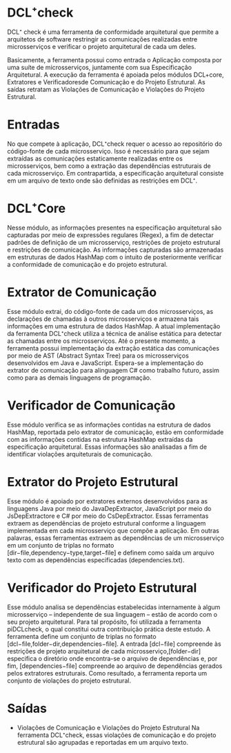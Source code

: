 # DCL⁺check

DCL⁺ check é uma ferramenta de conformidade arquitetural que permite a arquitetos de software restringir as comunicações realizadas entre microsserviços e verificar o projeto arquitetural de cada um deles.

Basicamente, a ferramenta possui como entrada o Aplicação composta por uma suíte de microsserviços, juntamente com sua Especificação Arquitetural. A execução da  ferramenta é apoiada pelos  módulos DCL+core, Extratores e Verificadoresde Comunicação e do Projeto Estrutural. As saídas retratam as Violações de Comunicação e Violações do Projeto Estrutural.

# Entradas
No que compete à aplicação, DCL⁺check requer o acesso ao repositório do código-fonte de cada microsserviço. Isso é necessário para que sejam extraídas as comunicações estaticamente realizadas entre os microsserviços, bem como a extração das dependências estruturais de cada microsserviço. Em contrapartida, a especificação arquitetural consiste em um arquivo de texto onde são definidas as restrições em DCL⁺.

 # DCL⁺Core
Nesse módulo, as informações presentes na especificação arquitetural são capturadas por meio de expressões regulares (Regex), a fim de detectar padrões de definição de um microsserviço, restrições de projeto estrutural e restrições de comunicação. As informações capturadas são armazenadas em estruturas de dados HashMap com o intuito de posteriormente verificar a conformidade de comunicação e do projeto estrutural.

# Extrator de Comunicação
Esse módulo extrai, do código-fonte de cada um dos microsserviços, as declarações de chamadas à outros microsserviços e armazena tais informações em  uma  estrutura  de dados HashMap. A atual implementação da  ferramenta DCL⁺check utiliza a técnica de análise estática para detectar as chamadas entre os microsserviços. Até o presente momento, a ferramenta possui implementação da  extração estática das comunicações por meio de AST  (Abstract  Syntax Tree) para os microsserviços  desenvolvidos em Java e JavaScript. Espera-se a implementação do extrator de comunicação para alinguagem C# como trabalho futuro, assim como para as demais linguagens de programação.

# Verificador de Comunicação 
Esse módulo verifica se as informações contidas na estrutura de dados HashMap, reportada pelo extrator de comunicação, estão em conformidade com as informações contidas na estrutura HashMap extraídas da especificação arquitetural. Essas informações são analisadas a fim de identificar violações arquiteturais de comunicação.

# Extrator do Projeto Estrutural
Esse módulo é apoiado por extratores externos desenvolvidos para as linguagens Java por meio do JavaDepExtractor, JavaScript por meio do JsDepExtractore e C# por  meio do CsDepExtractor. Essas ferramentas extraem as dependências de projeto estrutural conforme a linguagem implementada em  cada microsserviço que compõe a aplicação. Em outras palavras, essas ferramentas extraem as dependências de um microsserviço em um conjunto de triplas no formato [dir−file,dependency−type,target−file] e definem como saída um arquivo texto com as dependências especificadas (dependencies.txt). 

# Verificador do Projeto Estrutural
Esse módulo analisa se dependências estabelecidas internamente à algum microsserviço – independente de sua linguagem – estão de acordo com o seu projeto arquitetural. Para tal propósito, foi utilizada a ferramenta piDCLcheck, o qual constitui outra contribuição prática deste estudo. A ferramenta define um conjunto de triplas no formato [dcl−file,folder−dir,dependencies−file]. A entrada [dcl−file] compreende às restrições de projeto arquitetural de cada microsserviço,[folder−dir] especifica o diretório onde encontra-se o arquivo de dependências e,  por fim, [dependencies−file] compreende ao arquivo de dependências gerados pelos extratores estruturais. Como resultado, a ferramenta reporta um conjunto de violações do projeto estrutural.

# Saídas
- Violações de Comunicação e Violações do Projeto Estrutural
Na ferramenta DCL⁺check, essas violações de comunicação e do projeto estrutural são agrupadas e reportadas em um arquivo texto.



